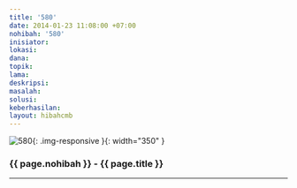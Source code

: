 ```yaml
---
title: '580'
date: 2014-01-23 11:08:00 +07:00
nohibah: '580'
inisiator: 
lokasi: 
dana: 
topik: 
lama: 
deskripsi: 
masalah: 
solusi: 
keberhasilan: 
layout: hibahcmb
---
```


![580](/static/img/hibahcmb/580.png){: .img-responsive }{: width="350" }

### {{ page.nohibah }} - {{ page.title }}

---
